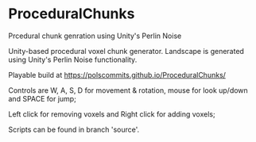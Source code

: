# ProceduralChunks
Prcedural chunk genration using Unity's Perlin Noise

Unity-based procedural voxel chunk generator. Landscape is generated using Unity's Perlin Noise functionality.

Playable build at https://polscommits.github.io/ProceduralChunks/

Controls are W, A, S, D for movement & rotation, mouse for look up/down and SPACE for jump;

Left click for removing voxels and Right click for adding voxels;

Scripts can be found in branch 'source'.
